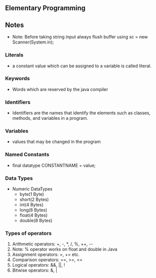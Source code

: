 ## Elementary Programming

## Notes
- Note: Before taking string input always flush buffer using
  sc = new Scanner(System.in);

### Literals
- a constant value which can be assigned to a variable is called literal.
  
### Keywords
- Words which are reserved by the java compiler

### Identifiers
- Identifiers are the names that identify the elements such as classes, methods, and
  variables in a program.

### Variables
- values that may be changed in the program

### Named Constants
- final datatype CONSTANTNAME = value;

### Data Types
- Numeric DataTypes
  - byte(1 Byte)
  - short(2 Bytes)
  - int(4 Bytes)
  - long(8 Bytes)
  - float(4 Bytes)
  - double(8 Bytes)
    
### Types of operators
1) Arithmetic operators: +, -, *, /, %, ++, -- 
2) Note: % operator works on float and double in Java 
3) Assignment operators: =, += etc. 
4) Comparison operators: ==, >=, <= 
5) Logical operators: &&, ||, !
6) Bitwise operators: &, |



